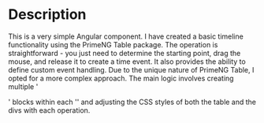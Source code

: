 # Description
This is a very simple Angular component. 
I have created a basic timeline functionality using the PrimeNG Table package. 
The operation is straightforward - you just need to determine the starting point, drag the mouse, and release it to create a time event. 
It also provides the ability to define custom event handling. 
Due to the unique nature of PrimeNG Table, 
I opted for a more complex approach. The main logic involves creating multiple '<div>' blocks within each '<td>' and adjusting the CSS styles of both the table and the divs with each operation.



